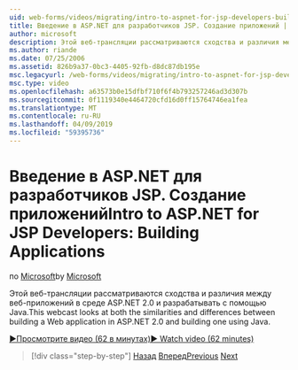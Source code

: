 ```yaml
---
uid: web-forms/videos/migrating/intro-to-aspnet-for-jsp-developers-building-applications
title: Введение в ASP.NET для разработчиков JSP. Создание приложений | Документация Майкрософт
author: microsoft
description: Этой веб-трансляции рассматриваются сходства и различия между веб-приложений в среде ASP.NET 2.0 и разрабатывать с помощью Java.
ms.author: riande
ms.date: 07/25/2006
ms.assetid: 826b9a37-0bc3-4405-92fb-d8dc87db195e
msc.legacyurl: /web-forms/videos/migrating/intro-to-aspnet-for-jsp-developers-building-applications
msc.type: video
ms.openlocfilehash: a63573b0e15dfbf710f6f4b793257246ad3d307b
ms.sourcegitcommit: 0f1119340e4464720cfd16d0ff15764746ea1fea
ms.translationtype: MT
ms.contentlocale: ru-RU
ms.lasthandoff: 04/09/2019
ms.locfileid: "59395736"
---
```

# <a name="intro-to-aspnet-for-jsp-developers-building-applications"></a><span data-ttu-id="4668a-103">Введение в ASP.NET для разработчиков JSP. Создание приложений</span><span class="sxs-lookup"><span data-stu-id="4668a-103">Intro to ASP.NET for JSP Developers: Building Applications</span></span>

<span data-ttu-id="4668a-104">по [Microsoft](https://github.com/microsoft)</span><span class="sxs-lookup"><span data-stu-id="4668a-104">by [Microsoft](https://github.com/microsoft)</span></span>

<span data-ttu-id="4668a-105">Этой веб-трансляции рассматриваются сходства и различия между веб-приложений в среде ASP.NET 2.0 и разрабатывать с помощью Java.</span><span class="sxs-lookup"><span data-stu-id="4668a-105">This webcast looks at both the similarities and differences between building a Web application in ASP.NET 2.0 and building one using Java.</span></span>

[<span data-ttu-id="4668a-106">&#9654;Просмотрите видео (62 в минутах)</span><span class="sxs-lookup"><span data-stu-id="4668a-106">&#9654; Watch video (62 minutes)</span></span>](https://channel9.msdn.com/Blogs/ASP-NET-Site-Videos/intro-to-aspnet-for-jsp-developers-building-applications)

> [!div class="step-by-step"]
> <span data-ttu-id="4668a-107">[Назад](intro-to-aspnet-for-jsp-developers-welcome-to-aspnet-20.md)
> [Вперед](intro-to-aspnet-for-coldfusion-developers-adding-aspnet-to-your-repertoire.md)</span><span class="sxs-lookup"><span data-stu-id="4668a-107">[Previous](intro-to-aspnet-for-jsp-developers-welcome-to-aspnet-20.md)
[Next](intro-to-aspnet-for-coldfusion-developers-adding-aspnet-to-your-repertoire.md)</span></span>
